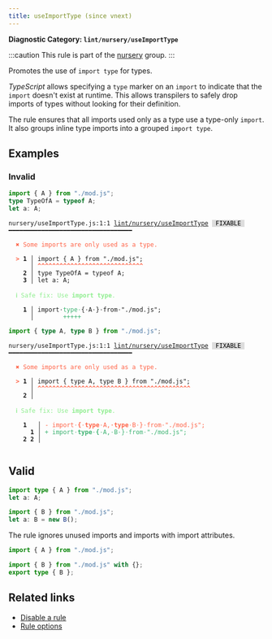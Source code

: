 ```yaml
---
title: useImportType (since vnext)
---
```


**Diagnostic Category: `lint/nursery/useImportType`**

:::caution
This rule is part of the [nursery](/linter/rules/#nursery) group.
:::

Promotes the use of `import type` for types.

_TypeScript_ allows specifying a `type` marker on an `import` to indicate that the `import` doesn't exist at runtime.
This allows transpilers to safely drop imports of types without looking for their definition.

The rule ensures that all imports used only as a type use a type-only `import`.
It also groups inline type imports into a grouped `import type`.

## Examples

### Invalid

```ts
import { A } from "./mod.js";
type TypeOfA = typeof A;
let a: A;
```

<pre class="language-text"><code class="language-text">nursery/useImportType.js:1:1 <a href="https://biomejs.dev/linter/rules/use-import-type">lint/nursery/useImportType</a> <span style="color: #000; background-color: #ddd;"> FIXABLE </span> ━━━━━━━━━━━━━━━━━━━━━━━━━━━━━━━━━━

<strong><span style="color: Tomato;">  </span></strong><strong><span style="color: Tomato;">✖</span></strong> <span style="color: Tomato;">Some imports are only used as a type.</span>
  
<strong><span style="color: Tomato;">  </span></strong><strong><span style="color: Tomato;">&gt;</span></strong> <strong>1 │ </strong>import { A } from &quot;./mod.js&quot;;
   <strong>   │ </strong><strong><span style="color: Tomato;">^</span></strong><strong><span style="color: Tomato;">^</span></strong><strong><span style="color: Tomato;">^</span></strong><strong><span style="color: Tomato;">^</span></strong><strong><span style="color: Tomato;">^</span></strong><strong><span style="color: Tomato;">^</span></strong><strong><span style="color: Tomato;">^</span></strong><strong><span style="color: Tomato;">^</span></strong><strong><span style="color: Tomato;">^</span></strong><strong><span style="color: Tomato;">^</span></strong><strong><span style="color: Tomato;">^</span></strong><strong><span style="color: Tomato;">^</span></strong><strong><span style="color: Tomato;">^</span></strong><strong><span style="color: Tomato;">^</span></strong><strong><span style="color: Tomato;">^</span></strong><strong><span style="color: Tomato;">^</span></strong><strong><span style="color: Tomato;">^</span></strong><strong><span style="color: Tomato;">^</span></strong><strong><span style="color: Tomato;">^</span></strong><strong><span style="color: Tomato;">^</span></strong><strong><span style="color: Tomato;">^</span></strong><strong><span style="color: Tomato;">^</span></strong><strong><span style="color: Tomato;">^</span></strong><strong><span style="color: Tomato;">^</span></strong><strong><span style="color: Tomato;">^</span></strong><strong><span style="color: Tomato;">^</span></strong><strong><span style="color: Tomato;">^</span></strong><strong><span style="color: Tomato;">^</span></strong><strong><span style="color: Tomato;">^</span></strong>
    <strong>2 │ </strong>type TypeOfA = typeof A;
    <strong>3 │ </strong>let a: A;
  
<strong><span style="color: lightgreen;">  </span></strong><strong><span style="color: lightgreen;">ℹ</span></strong> <span style="color: lightgreen;">Safe fix</span><span style="color: lightgreen;">: </span><span style="color: lightgreen;">Use </span><span style="color: lightgreen;"><strong>import type</strong></span><span style="color: lightgreen;">.</span>
  
<strong>  </strong><strong>  1 │ </strong>import<span style="opacity: 0.8;">·</span><span style="color: MediumSeaGreen;">t</span><span style="color: MediumSeaGreen;">y</span><span style="color: MediumSeaGreen;">p</span><span style="color: MediumSeaGreen;">e</span><span style="opacity: 0.8;"><span style="color: MediumSeaGreen;">·</span></span>{<span style="opacity: 0.8;">·</span>A<span style="opacity: 0.8;">·</span>}<span style="opacity: 0.8;">·</span>from<span style="opacity: 0.8;">·</span>&quot;./mod.js&quot;;
<strong>  </strong><strong>    │ </strong>       <span style="color: MediumSeaGreen;">+</span><span style="color: MediumSeaGreen;">+</span><span style="color: MediumSeaGreen;">+</span><span style="color: MediumSeaGreen;">+</span><span style="color: MediumSeaGreen;">+</span>                      
</code></pre>

```ts
import { type A, type B } from "./mod.js";
```

<pre class="language-text"><code class="language-text">nursery/useImportType.js:1:1 <a href="https://biomejs.dev/linter/rules/use-import-type">lint/nursery/useImportType</a> <span style="color: #000; background-color: #ddd;"> FIXABLE </span> ━━━━━━━━━━━━━━━━━━━━━━━━━━━━━━━━━━

<strong><span style="color: Tomato;">  </span></strong><strong><span style="color: Tomato;">✖</span></strong> <span style="color: Tomato;">Some imports are only used as a type.</span>
  
<strong><span style="color: Tomato;">  </span></strong><strong><span style="color: Tomato;">&gt;</span></strong> <strong>1 │ </strong>import { type A, type B } from &quot;./mod.js&quot;;
   <strong>   │ </strong><strong><span style="color: Tomato;">^</span></strong><strong><span style="color: Tomato;">^</span></strong><strong><span style="color: Tomato;">^</span></strong><strong><span style="color: Tomato;">^</span></strong><strong><span style="color: Tomato;">^</span></strong><strong><span style="color: Tomato;">^</span></strong><strong><span style="color: Tomato;">^</span></strong><strong><span style="color: Tomato;">^</span></strong><strong><span style="color: Tomato;">^</span></strong><strong><span style="color: Tomato;">^</span></strong><strong><span style="color: Tomato;">^</span></strong><strong><span style="color: Tomato;">^</span></strong><strong><span style="color: Tomato;">^</span></strong><strong><span style="color: Tomato;">^</span></strong><strong><span style="color: Tomato;">^</span></strong><strong><span style="color: Tomato;">^</span></strong><strong><span style="color: Tomato;">^</span></strong><strong><span style="color: Tomato;">^</span></strong><strong><span style="color: Tomato;">^</span></strong><strong><span style="color: Tomato;">^</span></strong><strong><span style="color: Tomato;">^</span></strong><strong><span style="color: Tomato;">^</span></strong><strong><span style="color: Tomato;">^</span></strong><strong><span style="color: Tomato;">^</span></strong><strong><span style="color: Tomato;">^</span></strong><strong><span style="color: Tomato;">^</span></strong><strong><span style="color: Tomato;">^</span></strong><strong><span style="color: Tomato;">^</span></strong><strong><span style="color: Tomato;">^</span></strong><strong><span style="color: Tomato;">^</span></strong><strong><span style="color: Tomato;">^</span></strong><strong><span style="color: Tomato;">^</span></strong><strong><span style="color: Tomato;">^</span></strong><strong><span style="color: Tomato;">^</span></strong><strong><span style="color: Tomato;">^</span></strong><strong><span style="color: Tomato;">^</span></strong><strong><span style="color: Tomato;">^</span></strong><strong><span style="color: Tomato;">^</span></strong><strong><span style="color: Tomato;">^</span></strong><strong><span style="color: Tomato;">^</span></strong><strong><span style="color: Tomato;">^</span></strong><strong><span style="color: Tomato;">^</span></strong>
    <strong>2 │ </strong>
  
<strong><span style="color: lightgreen;">  </span></strong><strong><span style="color: lightgreen;">ℹ</span></strong> <span style="color: lightgreen;">Safe fix</span><span style="color: lightgreen;">: </span><span style="color: lightgreen;">Use </span><span style="color: lightgreen;"><strong>import type</strong></span><span style="color: lightgreen;">.</span>
  
    <strong>1</strong>  <strong> │ </strong><span style="color: Tomato;">-</span> <span style="color: Tomato;">i</span><span style="color: Tomato;">m</span><span style="color: Tomato;">p</span><span style="color: Tomato;">o</span><span style="color: Tomato;">r</span><span style="color: Tomato;">t</span><span style="color: Tomato;"><span style="opacity: 0.8;">·</span></span><span style="color: Tomato;"><strong>{</strong></span><span style="color: Tomato;"><span style="opacity: 0.8;">·</span></span><span style="color: Tomato;"><strong>t</strong></span><span style="color: Tomato;"><strong>y</strong></span><span style="color: Tomato;"><strong>p</strong></span><span style="color: Tomato;"><strong>e</strong></span><span style="color: Tomato;"><span style="opacity: 0.8;">·</span></span><span style="color: Tomato;">A</span><span style="color: Tomato;">,</span><span style="color: Tomato;"><span style="opacity: 0.8;"><strong>·</strong></span></span><span style="color: Tomato;"><strong>t</strong></span><span style="color: Tomato;"><strong>y</strong></span><span style="color: Tomato;"><strong>p</strong></span><span style="color: Tomato;"><strong>e</strong></span><span style="color: Tomato;"><span style="opacity: 0.8;">·</span></span><span style="color: Tomato;">B</span><span style="color: Tomato;"><span style="opacity: 0.8;">·</span></span><span style="color: Tomato;">}</span><span style="color: Tomato;"><span style="opacity: 0.8;">·</span></span><span style="color: Tomato;">f</span><span style="color: Tomato;">r</span><span style="color: Tomato;">o</span><span style="color: Tomato;">m</span><span style="color: Tomato;"><span style="opacity: 0.8;">·</span></span><span style="color: Tomato;">&quot;</span><span style="color: Tomato;">.</span><span style="color: Tomato;">/</span><span style="color: Tomato;">m</span><span style="color: Tomato;">o</span><span style="color: Tomato;">d</span><span style="color: Tomato;">.</span><span style="color: Tomato;">j</span><span style="color: Tomato;">s</span><span style="color: Tomato;">&quot;</span><span style="color: Tomato;">;</span>
      <strong>1</strong><strong> │ </strong><span style="color: MediumSeaGreen;">+</span> <span style="color: MediumSeaGreen;">i</span><span style="color: MediumSeaGreen;">m</span><span style="color: MediumSeaGreen;">p</span><span style="color: MediumSeaGreen;">o</span><span style="color: MediumSeaGreen;">r</span><span style="color: MediumSeaGreen;">t</span><span style="color: MediumSeaGreen;"><span style="opacity: 0.8;">·</span></span><span style="color: MediumSeaGreen;"><strong>t</strong></span><span style="color: MediumSeaGreen;"><strong>y</strong></span><span style="color: MediumSeaGreen;"><strong>p</strong></span><span style="color: MediumSeaGreen;"><strong>e</strong></span><span style="color: MediumSeaGreen;"><span style="opacity: 0.8;">·</span></span><span style="color: MediumSeaGreen;"><strong>{</strong></span><span style="color: MediumSeaGreen;"><span style="opacity: 0.8;">·</span></span><span style="color: MediumSeaGreen;">A</span><span style="color: MediumSeaGreen;">,</span><span style="color: MediumSeaGreen;"><span style="opacity: 0.8;">·</span></span><span style="color: MediumSeaGreen;">B</span><span style="color: MediumSeaGreen;"><span style="opacity: 0.8;">·</span></span><span style="color: MediumSeaGreen;">}</span><span style="color: MediumSeaGreen;"><span style="opacity: 0.8;">·</span></span><span style="color: MediumSeaGreen;">f</span><span style="color: MediumSeaGreen;">r</span><span style="color: MediumSeaGreen;">o</span><span style="color: MediumSeaGreen;">m</span><span style="color: MediumSeaGreen;"><span style="opacity: 0.8;">·</span></span><span style="color: MediumSeaGreen;">&quot;</span><span style="color: MediumSeaGreen;">.</span><span style="color: MediumSeaGreen;">/</span><span style="color: MediumSeaGreen;">m</span><span style="color: MediumSeaGreen;">o</span><span style="color: MediumSeaGreen;">d</span><span style="color: MediumSeaGreen;">.</span><span style="color: MediumSeaGreen;">j</span><span style="color: MediumSeaGreen;">s</span><span style="color: MediumSeaGreen;">&quot;</span><span style="color: MediumSeaGreen;">;</span>
    <strong>2</strong> <strong>2</strong><strong> │ </strong>  
  
</code></pre>

## Valid

```ts
import type { A } from "./mod.js";
let a: A;
```

```ts
import { B } from "./mod.js";
let a: B = new B();
```

The rule ignores unused imports and imports with import attributes.

```ts
import { A } from "./mod.js";

import { B } from "./mod.js" with {};
export type { B };
```

## Related links

- [Disable a rule](/linter/#disable-a-lint-rule)
- [Rule options](/linter/#rule-options)
